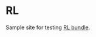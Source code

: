 RL
=======

Sample site for testing [RL bundle](https://github.com:AleshDobry/RL.git "github repository").

